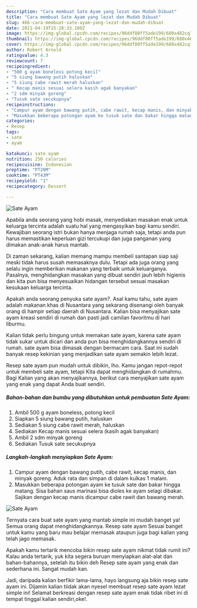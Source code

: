 ```yaml
---
description: "Cara membuat Sate Ayam yang lezat dan Mudah Dibuat"
title: "Cara membuat Sate Ayam yang lezat dan Mudah Dibuat"
slug: 466-cara-membuat-sate-ayam-yang-lezat-dan-mudah-dibuat
date: 2021-04-19T15:28:33.100Z
image: https://img-global.cpcdn.com/recipes/96ddf80ff5ade199/680x482cq70/sate-ayam-foto-resep-utama.jpg
thumbnail: https://img-global.cpcdn.com/recipes/96ddf80ff5ade199/680x482cq70/sate-ayam-foto-resep-utama.jpg
cover: https://img-global.cpcdn.com/recipes/96ddf80ff5ade199/680x482cq70/sate-ayam-foto-resep-utama.jpg
author: Robert Arnold
ratingvalue: 4.3
reviewcount: 7
recipeingredient:
- "500 g ayam boneless potong kecil"
- "5 siung bawang putih haluskan"
- "5 siung cabe rawit merah haluskan"
- " Kecap manis sesuai selera kasih agak banyakan"
- "2 sdm minyak goreng"
- "Tusuk sate secukupnya"
recipeinstructions:
- "Campur ayam dengan bawang putih, cabe rawit, kecap manis, dan minyak goreng. Aduk rata dan simpan di dalam kulkas 1 malam."
- "Masukkan beberapa potongan ayam ke tusuk sate dan bakar hingga matang. Sisa bahan saus marinasi bisa dioles ke ayam selagi dibakar. Sajikan dengan kecap manis dicampur cabe rawit dan bawang merah."
categories:
- Resep
tags:
- sate
- ayam

katakunci: sate ayam 
nutrition: 250 calories
recipecuisine: Indonesian
preptime: "PT20M"
cooktime: "PT43M"
recipeyield: "1"
recipecategory: Dessert

---
```



![Sate Ayam](https://img-global.cpcdn.com/recipes/96ddf80ff5ade199/680x482cq70/sate-ayam-foto-resep-utama.jpg)

Apabila anda seorang yang hobi masak, menyediakan masakan enak untuk keluarga tercinta adalah suatu hal yang mengasyikan bagi kamu sendiri. Kewajiban seorang istri bukan hanya menjaga rumah saja, tetapi anda pun harus memastikan keperluan gizi tercukupi dan juga panganan yang dimakan anak-anak harus mantab.

Di zaman  sekarang, kalian memang mampu membeli santapan siap saji meski tidak harus susah memasaknya dulu. Tetapi ada juga orang yang selalu ingin memberikan makanan yang terbaik untuk keluarganya. Pasalnya, menghidangkan masakan yang dibuat sendiri jauh lebih higienis dan kita pun bisa menyesuaikan hidangan tersebut sesuai masakan kesukaan keluarga tercinta. 



Apakah anda seorang penyuka sate ayam?. Asal kamu tahu, sate ayam adalah makanan khas di Nusantara yang sekarang disenangi oleh banyak orang di hampir setiap daerah di Nusantara. Kalian bisa menyajikan sate ayam kreasi sendiri di rumah dan pasti jadi camilan favoritmu di hari liburmu.

Kalian tidak perlu bingung untuk memakan sate ayam, karena sate ayam tidak sukar untuk dicari dan anda pun bisa menghidangkannya sendiri di rumah. sate ayam bisa dimasak dengan bermacam cara. Saat ini sudah banyak resep kekinian yang menjadikan sate ayam semakin lebih lezat.

Resep sate ayam pun mudah untuk dibikin, lho. Kamu jangan repot-repot untuk membeli sate ayam, tetapi Kita dapat menghidangkan di rumahmu. Bagi Kalian yang akan menyajikannya, berikut cara menyajikan sate ayam yang enak yang dapat Anda buat sendiri.

<!--inarticleads1-->

##### Bahan-bahan dan bumbu yang dibutuhkan untuk pembuatan Sate Ayam:

1. Ambil 500 g ayam boneless, potong kecil
1. Siapkan 5 siung bawang putih, haluskan
1. Sediakan 5 siung cabe rawit merah, haluskan
1. Sediakan  Kecap manis sesuai selera (kasih agak banyakan)
1. Ambil 2 sdm minyak goreng
1. Sediakan Tusuk sate secukupnya




<!--inarticleads2-->

##### Langkah-langkah menyiapkan Sate Ayam:

1. Campur ayam dengan bawang putih, cabe rawit, kecap manis, dan minyak goreng. Aduk rata dan simpan di dalam kulkas 1 malam.
1. Masukkan beberapa potongan ayam ke tusuk sate dan bakar hingga matang. Sisa bahan saus marinasi bisa dioles ke ayam selagi dibakar. Sajikan dengan kecap manis dicampur cabe rawit dan bawang merah.
<img src="https://img-global.cpcdn.com/steps/5625d0ea8159be2e/160x128cq70/sate-ayam-langkah-memasak-2-foto.jpg" alt="Sate Ayam">



Ternyata cara buat sate ayam yang mantab simple ini mudah banget ya! Semua orang dapat menghidangkannya. Resep sate ayam Sesuai banget untuk kamu yang baru mau belajar memasak ataupun juga bagi kalian yang telah jago memasak.

Apakah kamu tertarik mencoba bikin resep sate ayam nikmat tidak rumit ini? Kalau anda tertarik, yuk kita segera buruan menyiapkan alat-alat dan bahan-bahannya, setelah itu bikin deh Resep sate ayam yang enak dan sederhana ini. Sangat mudah kan. 

Jadi, daripada kalian berfikir lama-lama, hayo langsung aja bikin resep sate ayam ini. Dijamin kalian tiidak akan nyesel membuat resep sate ayam lezat simple ini! Selamat berkreasi dengan resep sate ayam enak tidak ribet ini di tempat tinggal kalian sendiri,oke!.

